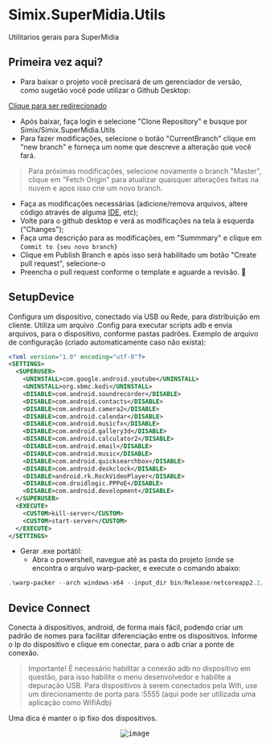 ﻿
# Simix.SuperMidia.Utils
 Utilitarios gerais para SuperMidia

 ## Primeira vez aqui?

 - Para baixar o projeto você precisará de um gerenciador de versão, como sugetão você pode utilizar o Github Desktop:

 [Clique para ser redirecionado](https://desktop.github.com/)

 - Após baixar, faça login e selecione "Clone Repository" e busque por Simix/Simix.SuperMidia.Utils
 - Para fazer modificações, selecione o botão "CurrentBranch" clique em "new branch" e forneça um nome que descreve a alteração que você fará.

 > Para próximas modificações, selecione novamente o branch "Master", clique em "Fetch Origin" para atualizar quaisquer alterações feitas na nuvem e apos isso crie um novo branch.

 - Faça as modificações necessárias (adicione/remova arquivos, altere código através de alguma [IDE](https://code.visualstudio.com/), etc);
 - Volte para o github desktop e verá as modificações na tela à esquerda ("Changes");
 - Faça uma descrição para as modificações, em "Summmary" e clique em `Commit to {seu novo branch}`
 - Clique em Publish Branch e após isso será habilitado um botão "Create pull request", selecione-o
 - Preencha o pull request conforme o template e aguarde a revisão. 🎉


 ## SetupDevice

 Configura um dispositivo, conectado via USB ou Rede, para distribuição em cliente.
 Utiliza um arquivo .Config para executar scripts adb e envia arquivos, para o dispositivo, conforme pastas padrões.
Exemplo de arquivo de configuração (criado automaticamente caso não exista):

```Xml
<?xml version="1.0" encoding="utf-8"?>
<SETTINGS>
  <SUPERUSER>
    <UNINSTALL>com.google.android.youtube</UNINSTALL>
    <UNINSTALL>org.xbmc.kodi</UNINSTALL>
    <DISABLE>com.android.soundrecorder</DISABLE>
    <DISABLE>com.android.contacts</DISABLE>
    <DISABLE>com.android.camera2</DISABLE>
    <DISABLE>com.android.calendar</DISABLE>
    <DISABLE>com.android.musicfx</DISABLE>
    <DISABLE>com.android.gallery3d</DISABLE>
    <DISABLE>com.android.calculator2</DISABLE>
    <DISABLE>com.android.email</DISABLE>
    <DISABLE>com.android.music</DISABLE>
    <DISABLE>com.android.quicksearchbox</DISABLE>
    <DISABLE>com.android.deskclock</DISABLE>
    <DISABLE>android.rk.RockVideoPlayer</DISABLE>
    <DISABLE>com.droidlogic.PPPoE</DISABLE>
    <DISABLE>com.android.development</DISABLE>
  </SUPERUSER>
  <EXECUTE>
    <CUSTOM>kill-server</CUSTOM>
    <CUSTOM>start-server</CUSTOM>
  </EXECUTE>
</SETTINGS>
```

- Gerar .exe portátil:
	- Abra o powershell, navegue até as pasta do projeto (onde se encontra o arquivo warp-packer, e execute o comando abaixo:

```Powershell
.\warp-packer --arch windows-x64 --input_dir bin/Release/netcoreapp2.2/win10-x64/publish --exec SetupDevice.exe --output bin/Release/netcoreapp2.2/Portable/SetupDevice_portable.exe
```


## Device Connect

Conecta à dispositivos, android, de forma mais fácil, podendo criar um padrão de nomes para facilitar diferenciação entre os dispositivos.
Informe o Ip do dispositivo e clique em conectar, para o adb criar a ponte de conexão.

> Importante! É necessário habilitar a conexão adb no dispositivo em questão, para isso habilite o menu desenvolvedor e habilite a depuração USB. Para dispositivos à serem conectados pela Wifi, use um direcionamento de porta para :5555 (aqui pode ser utilizada uma aplicação como WifiAdb)

Uma dica é manter o ip fixo dos dispositivos.

<p align="center">
	<kbd>
		<img src="https://user-images.githubusercontent.com/42358163/65694411-34d4ac00-e04c-11e9-9b8a-8d6dc1848f3a.png" alt="image" style="max-width:100%;"/>
	</kbd>
</p>